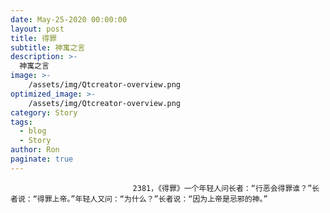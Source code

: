 ```yaml
---
date: May-25-2020 00:00:00
layout: post
title: 得罪
subtitle: 神寓之言
description: >-
  神寓之言
image: >-
    /assets/img/Qtcreator-overview.png
optimized_image: >-
    /assets/img/Qtcreator-overview.png
category: Story
tags:
  - blog
  - Story
author: Ron
paginate: true
---
```


							　　2381，《得罪》一个年轻人问长者：“行恶会得罪谁？”长者说：“得罪上帝。”年轻人又问：“为什么？”长者说：“因为上帝是忌邪的神。”
							
							
						